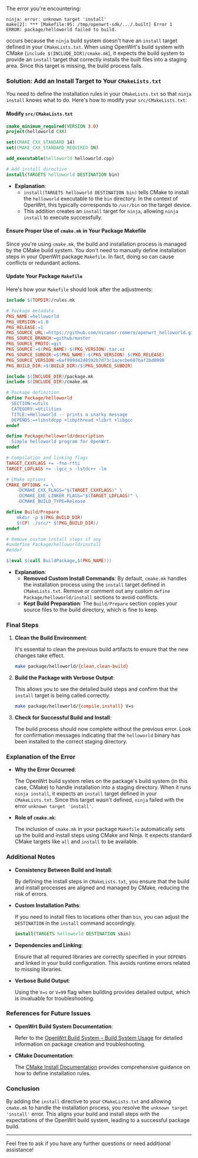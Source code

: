 The error you're encountering:

```
ninja: error: unknown target 'install'
make[2]: *** [Makefile:95: /tmp/openwrt-sdk/.../.built] Error 1
ERROR: package/helloworld failed to build.
```

occurs because the `ninja` build system doesn't have an `install` target defined in your `CMakeLists.txt`. When using OpenWrt's build system with CMake (`include $(INCLUDE_DIR)/cmake.mk`), it expects the build system to provide an `install` target that correctly installs the built files into a staging area. Since this target is missing, the build process fails.

### **Solution: Add an Install Target to Your `CMakeLists.txt`**

You need to define the installation rules in your `CMakeLists.txt` so that `ninja install` knows what to do. Here's how to modify your `src/CMakeLists.txt`:

#### **Modify `src/CMakeLists.txt`**

```cmake
cmake_minimum_required(VERSION 3.0)
project(helloworld CXX)

set(CMAKE_CXX_STANDARD 14)
set(CMAKE_CXX_STANDARD_REQUIRED ON)

add_executable(helloworld helloworld.cpp)

# Add install directive
install(TARGETS helloworld DESTINATION bin)
```

- **Explanation**:
  - `install(TARGETS helloworld DESTINATION bin)` tells CMake to install the `helloworld` executable to the `bin` directory. In the context of OpenWrt, this typically corresponds to `/usr/bin` on the target device.
  - This addition creates an `install` target for `ninja`, allowing `ninja install` to execute successfully.

#### **Ensure Proper Use of `cmake.mk` in Your Package Makefile**

Since you're using `cmake.mk`, the build and installation process is managed by the CMake build system. You don't need to manually define installation steps in your OpenWrt package `Makefile`. In fact, doing so can cause conflicts or redundant actions.

#### **Update Your Package `Makefile`**

Here's how your `Makefile` should look after the adjustments:

```makefile
include $(TOPDIR)/rules.mk

# Package metadata
PKG_NAME:=helloworld
PKG_VERSION:=1.0
PKG_RELEASE:=1
PKG_SOURCE_URL:=https://github.com/nicanor-romero/openwrt_helloworld.git
PKG_SOURCE_BRANCH:=github/master
PKG_SOURCE_PROTO:=git
PKG_SOURCE:=$(PKG_NAME)-$(PKG_VERSION).tar.xz
PKG_SOURCE_SUBDIR:=$(PKG_NAME)-$(PKG_VERSION).$(PKG_RELEASE)
PKG_SOURCE_VERSION:=6af999d4248592b7d73c1acecbe687baf2bd0990
PKG_BUILD_DIR:=$(BUILD_DIR)/$(PKG_SOURCE_SUBDIR)

include $(INCLUDE_DIR)/package.mk
include $(INCLUDE_DIR)/cmake.mk

# Package definition
define Package/helloworld
  SECTION:=utils
  CATEGORY:=Utilities
  TITLE:=Helloworld -- prints a snarky message
  DEPENDS:=+libstdcpp +libpthread +librt +libgcc
endef

define Package/helloworld/description
  Simple helloworld program for OpenWrt.
endef

# Compilation and linking flags
TARGET_CXXFLAGS += -fno-rtti
TARGET_LDFLAGS += -lgcc_s -lstdc++ -lm

# CMake options
CMAKE_OPTIONS += \
    -DCMAKE_CXX_FLAGS="$(TARGET_CXXFLAGS)" \
    -DCMAKE_EXE_LINKER_FLAGS="$(TARGET_LDFLAGS)" \
    -DCMAKE_BUILD_TYPE=Release

define Build/Prepare
	mkdir -p $(PKG_BUILD_DIR)
	$(CP) ./src/* $(PKG_BUILD_DIR)/
endef

# Remove custom install steps if any
#undefine Package/helloworld/install
#endef

$(eval $(call BuildPackage,$(PKG_NAME)))
```

- **Explanation**:
  - **Removed Custom Install Commands**: By default, `cmake.mk` handles the installation process using the `install` target defined in `CMakeLists.txt`. Remove or comment out any custom `define Package/helloworld/install` sections to avoid conflicts.
  - **Kept Build Preparation**: The `Build/Prepare` section copies your source files to the build directory, which is fine to keep.

### **Final Steps**

1. **Clean the Build Environment**:

   It's essential to clean the previous build artifacts to ensure that the new changes take effect.

   ```bash
   make package/helloworld/{clean,clean-build}
   ```

2. **Build the Package with Verbose Output**:

   This allows you to see the detailed build steps and confirm that the `install` target is being called correctly.

   ```bash
   make package/helloworld/{compile,install} V=s
   ```

3. **Check for Successful Build and Install**:

   The build process should now complete without the previous error. Look for confirmation messages indicating that the `helloworld` binary has been installed to the correct staging directory.

### **Explanation of the Error**

- **Why the Error Occurred**:

  The OpenWrt build system relies on the package's build system (in this case, CMake) to handle installation into a staging directory. When it runs `ninja install`, it expects an `install` target defined in your `CMakeLists.txt`. Since this target wasn't defined, `ninja` failed with the error `unknown target 'install'`.

- **Role of `cmake.mk`**:

  The inclusion of `cmake.mk` in your package `Makefile` automatically sets up the build and install steps using CMake and Ninja. It expects standard CMake targets like `all` and `install` to be available.

### **Additional Notes**

- **Consistency Between Build and Install**:

  By defining the install steps in `CMakeLists.txt`, you ensure that the build and install processes are aligned and managed by CMake, reducing the risk of errors.

- **Custom Installation Paths**:

  If you need to install files to locations other than `bin`, you can adjust the `DESTINATION` in the `install` command accordingly.

  ```cmake
  install(TARGETS helloworld DESTINATION sbin)
  ```

- **Dependencies and Linking**:

  Ensure that all required libraries are correctly specified in your `DEPENDS` and linked in your build configuration. This avoids runtime errors related to missing libraries.

- **Verbose Build Output**:

  Using the `V=s` or `V=99` flag when building provides detailed output, which is invaluable for troubleshooting.

### **References for Future Issues**

- **OpenWrt Build System Documentation**:

  Refer to the [OpenWrt Build System – Build System Usage](https://openwrt.org/docs/guide-developer/build-system/use-buildsystem) for detailed information on package creation and troubleshooting.

- **CMake Documentation**:

  The [CMake Install Documentation](https://cmake.org/cmake/help/latest/command/install.html) provides comprehensive guidance on how to define installation rules.

### **Conclusion**

By adding the `install` directive to your `CMakeLists.txt` and allowing `cmake.mk` to handle the installation process, you resolve the `unknown target 'install'` error. This aligns your build and install steps with the expectations of the OpenWrt build system, leading to a successful package build.

---

Feel free to ask if you have any further questions or need additional assistance!